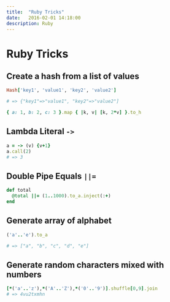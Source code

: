 ```yaml
---
title:  "Ruby Tricks"
date:   2016-02-01 14:18:00
description: Ruby
---
```


# Ruby Tricks

## Create a hash from a list of values

```ruby
Hash['key1', 'value1', 'key2', 'value2']

# => {"key1"=>"value1", "key2"=>"value2"]

{ a: 1, b: 2, c: 3 }.map { |k, v| [k, 2*v] }.to_h
```

## Lambda Literal `->`

```ruby
a = -> (v) {v+1}
a.call(2)
# => 3
```

## Double Pipe Equals `||=`

```ruby
def total
  @total ||= (1..1000).to_a.inject(:+)
end
```

## Generate array of alphabet

```ruby
('a'..'e').to_a

# => ["a", "b", "c", "d", "e"]
```

## Generate random characters mixed with numbers

```ruby
[*('a'..'z'),*('A'..'Z'),*('0'..'9')].shuffle[0,9].join
# => 4vu2txmhn
```


